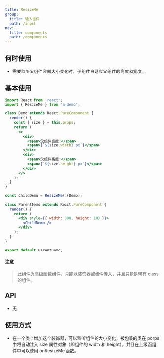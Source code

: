 ```yaml
---
title: ResizeMe
group:
  title: 输入组件
  path: /input
nav:
  title: components
  path: /components
---
```



## 何时使用

- 需要监听父组件容器大小变化时，子组件自适应父组件的高度和宽度。


##  基本使用
```jsx
import React from 'react';
import { ResizeMe } from 'm-demo';

class Demo extends React.PureComponent {
  render() {
    const { size } = this.props;
    return (
      <>
        <div>
          <span>父组件宽度:</span>
          <span>{`${size.width} px`}</span>
        </div>
        <div>
          <span>父组件高度:</span>
          <span>{`${size.height} px`}</span>
        </div>
      </>
    );
  }
}

const ChildDemo = ResizeMe()(Demo);

class ParentDemo extends React.PureComponent {
  render() {
    return (
      <div style={{ width: 300, height: 100 }}>
        <ChildDemo />
      </div>
    );
  }
}

export default ParentDemo;
```


#### 注意

> 此组件为高级函数组件，只能以装饰器或组件传入，并且只能是带有 class 的组件。

## API

- 无

## 使用方式

- 在一个类上增加这个装饰器，可以监听组件的大小变化，被包装的类在 porps 中将自动注入 size 属性对象（即组件的 width 和 height），并且在上级函组件中可以使用 onResizeMe 函数。
